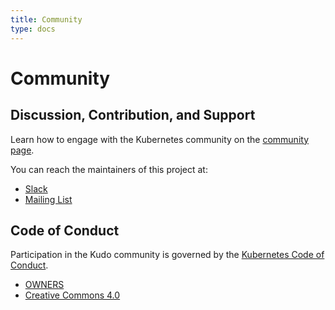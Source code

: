 ```yaml
---
title: Community
type: docs
---
```


# Community

## Discussion, Contribution, and Support

Learn how to engage with the Kubernetes community on the [community page](http://kubernetes.io/community/).

You can reach the maintainers of this project at:

- [Slack](https://kubernetes.slack.com/messages/kudo/)
- [Mailing List](https://groups.google.com/d/forum/kudobuilder)

## Code of Conduct

Participation in the Kudo community is governed by the [Kubernetes Code of Conduct](code-of-conduct.md).

- [OWNERS](https://github.com/kudobuilder/kudo/blob/master/OWNERS)
- [Creative Commons 4.0](https://git.k8s.io/website/LICENSE)
